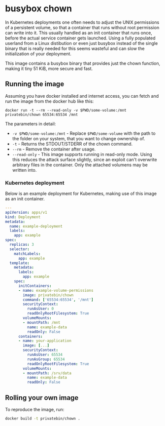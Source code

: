 # busybox chown

In Kubernetes deployments one often needs to adjust the UNIX permissions of a persistent volume, so that a container that runs without root permission can write into it. This usually handled as an init container that runs once, before the actual service container gets launched. Using a fully populated userland from a Linux distibution or even just busybox instead of the single binary that is really needed for this seems wasteful and can slow the initialization of your deployment.

This image contains a busybox binary that provides just the chown function, making it tiny 51 KiB, more secure and fast.

## Running the image

Assuming you have docker installed and internet access, you can fetch and run the image from the docker hub like this:

```shell
docker run -t --rm --read-only -v $PWD/some-volume:/mnt privatebin/chown 65534:65534 /mnt
```

The parameters in detail:

- `-v $PWD/some-volume:/mnt` - Replace `$PWD/some-volume` with the path to the folder on your system, that you want to change ownership of.
- `-t` - Returns the STDOUT/STDERR of the chown command.
- `--rm` - Remove the container after usage.
- `--read-only` - This image supports running in read-only mode. Using this reduces the attack surface slightly, since an exploit can't overwrite arbitrary files in the container. Only the attached volumens may be written into.

### Kubernetes deployment

Below is an example deployment for Kubernetes, making use of this image as an init container.

```yaml
---
apiVersion: apps/v1
kind: Deployment
metadata:
  name: example-deployment
  labels:
    app: example
spec:
  replicas: 3
  selector:
    matchLabels:
      app: example
  template:
    metadata:
      labels:
        app: example
    spec:
      initContainers:
      - name: example-volume-permissions
        image: privatebin/chown
        command: ['65534:65534', '/mnt']
        securityContext:
          runAsUser: 0
          readOnlyRootFilesystem: True
        volumeMounts:
        - mountPath: /mnt
          name: example-data
          readOnly: False
      containers:
      - name: your-application
        image: [...]
        securityContext:
          runAsUser: 65534
          runAsGroup: 65534
          readOnlyRootFilesystem: True
        volumeMounts:
        - mountPath: /srv/data
          name: example-data
          readOnly: False
```

## Rolling your own image

To reproduce the image, run:

```bash
docker build -t privatebin/chown .
```
